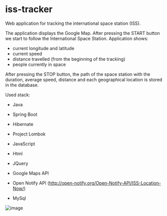# iss-tracker

Web application for tracking the international space station (ISS).

The application displays the Google Map. After pressing the START button we start to follow the International Space Station.
Application shows: 
* current longitude and latitude
* current speed 
* distance travelled (from the beginning of the tracking)
* people currently in space

After pressing the STOP button, the path of the space station with the duration, average speed, distance and each geographical location is stored in the database.

Used stack:

* Java
* Spring Boot
* Hibernate
* Project Lombok

* JavaScript
* Html 
* JQuery

* Google Maps API
* Open Notify API (http://open-notify.org/Open-Notify-API/ISS-Location-Now/)

* MySql


![image](https://user-images.githubusercontent.com/27889606/54493957-abdafc00-48d5-11e9-80f9-11aaa03c5b4c.png)
